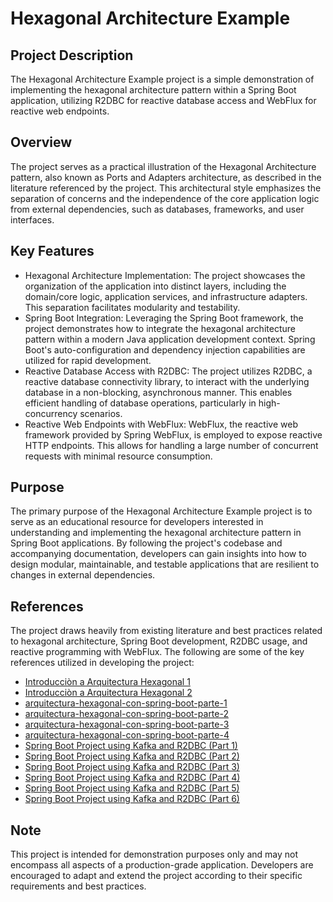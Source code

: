 # Hexagonal Architecture Example

## Project Description
The Hexagonal Architecture Example project is a simple demonstration of implementing the hexagonal architecture pattern within a Spring Boot application, utilizing R2DBC for reactive database access and WebFlux for reactive web endpoints.

## Overview
The project serves as a practical illustration of the Hexagonal Architecture pattern, also known as Ports and Adapters architecture, as described in the literature referenced by the project. This architectural style emphasizes the separation of concerns and the independence of the core application logic from external dependencies, such as databases, frameworks, and user interfaces.

## Key Features
- Hexagonal Architecture Implementation: The project showcases the organization of the application into distinct layers, including the domain/core logic, application services, and infrastructure adapters. This separation facilitates modularity and testability.
- Spring Boot Integration: Leveraging the Spring Boot framework, the project demonstrates how to integrate the hexagonal architecture pattern within a modern Java application development context. Spring Boot's auto-configuration and dependency injection capabilities are utilized for rapid development.
- Reactive Database Access with R2DBC: The project utilizes R2DBC, a reactive database connectivity library, to interact with the underlying database in a non-blocking, asynchronous manner. This enables efficient handling of database operations, particularly in high-concurrency scenarios.
- Reactive Web Endpoints with WebFlux: WebFlux, the reactive web framework provided by Spring WebFlux, is employed to expose reactive HTTP endpoints. This allows for handling a large number of concurrent requests with minimal resource consumption.

## Purpose
The primary purpose of the Hexagonal Architecture Example project is to serve as an educational resource for developers interested in understanding and implementing the hexagonal architecture pattern in Spring Boot applications. By following the project's codebase and accompanying documentation, developers can gain insights into how to design modular, maintainable, and testable applications that are resilient to changes in external dependencies.

## References
The project draws heavily from existing literature and best practices related to hexagonal architecture, Spring Boot development, R2DBC usage, and reactive programming with WebFlux. The following are some of the key references utilized in developing the project:
- [Introducciòn a Arquitectura Hexagonal 1](https://www.youtube.com/watch?v=y3MWfPDmVqo)
- [Introducciòn a Arquitectura Hexagonal 2](https://www.youtube.com/watch?v=eNFAJbWCSww)
- [arquitectura-hexagonal-con-spring-boot-parte-1](https://medium.com/@oliveraluis11/arquitectura-hexagonal-con-spring-boot-parte-1-57b797eca69c)
- [arquitectura-hexagonal-con-spring-boot-parte-2](https://medium.com/@oliveraluis11/arquitectura-hexagonal-con-spring-boot-parte-2-bf5371d80d20)
- [arquitectura-hexagonal-con-spring-boot-parte-3](https://medium.com/@oliveraluis11/arquitectura-hexagonal-con-spring-boot-parte-3-60b4c3f4eaf7)
- [arquitectura-hexagonal-con-spring-boot-parte-4](https://medium.com/@oliveraluis11/arquitectura-hexagonal-con-spring-boot-parte-4-final-6d48876bdce1)
- [Spring Boot Project using Kafka and R2DBC (Part 1)](https://medium.com/javarevisited/spring-boot-project-using-kafka-and-r2bc-part-i-a460627d308c)
- [Spring Boot Project using Kafka and R2DBC (Part 2)](https://gasmartins.medium.com/spring-boot-project-using-kafka-and-r2bc-part-ii-967810ac4fb0)
- [Spring Boot Project using Kafka and R2DBC (Part 3)](https://gasmartins.medium.com/spring-boot-project-using-kafka-and-r2bc-part-iii-in-construction-b3a11422899)
- [Spring Boot Project using Kafka and R2DBC (Part 4)](https://gasmartins.medium.com/spring-boot-project-using-kafka-and-r2bc-part-iii-f19fccb409a8)
- [Spring Boot Project using Kafka and R2DBC (Part 5)](https://gasmartins.medium.com/spring-boot-project-using-kafka-and-r2bc-part-v-3bff5053a7a9)
- [Spring Boot Project using Kafka and R2DBC (Part 6)](https://gasmartins.medium.com/spring-boot-project-using-kafka-and-r2bc-part-vi-426477276072)

## Note
This project is intended for demonstration purposes only and may not encompass all aspects of a production-grade application. Developers are encouraged to adapt and extend the project according to their specific requirements and best practices.